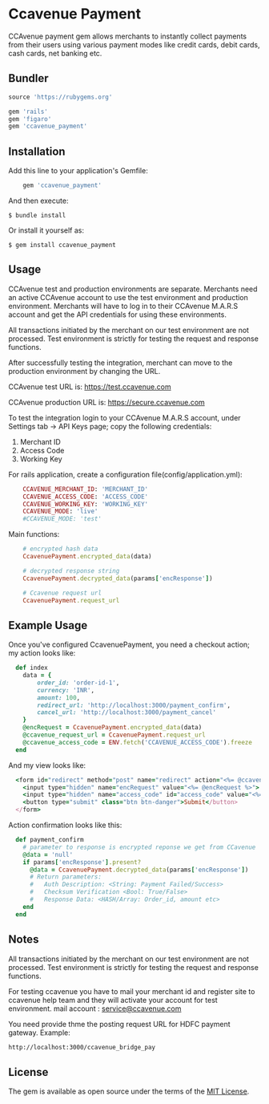 # Ccavenue Payment

CCAvenue payment gem allows merchants to instantly collect payments from their users using various payment modes like credit cards, debit cards, cash cards, net banking etc.

## Bundler


```ruby
source 'https://rubygems.org'

gem 'rails'
gem 'figaro'
gem 'ccavenue_payment'
```

## Installation


Add this line to your application's Gemfile:

```ruby
    gem 'ccavenue_payment'
```

And then execute:

    $ bundle install

Or install it yourself as:

    $ gem install ccavenue_payment

## Usage


CCAvenue test and production environments are separate.
Merchants need an active CCAvenue account to use the test environment and production environment. Merchants will have to log in to their CCAvenue M.A.R.S account and get the API credentials for using these environments.

All transactions initiated by the merchant on our test environment are not processed. Test environment is strictly for testing the request and response functions.

After successfully testing the integration, merchant can move to the production environment by changing the URL.

CCAvenue test URL is: https://test.ccavenue.com 

CCAvenue production URL is: https://secure.ccavenue.com

To test the integration login to your CCAvenue M.A.R.S account, under Settings tab -> API Keys page; copy the following credentials:
1. Merchant ID
2. Access Code
3. Working Key

For rails application, create a configuration file(config/application.yml):

```ruby
    CCAVENUE_MERCHANT_ID: 'MERCHANT_ID'
    CCAVENUE_ACCESS_CODE: 'ACCESS_CODE'
    CCAVENUE_WORKING_KEY: 'WORKING_KEY'
    CCAVENUE_MODE: 'live'
    #CCAVENUE_MODE: 'test'
```

Main functions:

```ruby
    # encrypted hash data
    CcavenuePayment.encrypted_data(data)

    # decrypted response string
    CcavenuePayment.decrypted_data(params['encResponse']) 

    # Ccavenue request url
    CcavenuePayment.request_url
```

## Example Usage


Once you've configured CcavenuePayment, you need a checkout action; my action looks like:

```ruby
  def index
    data = {
        order_id: 'order-id-1',
        currency: 'INR',
        amount: 100,
        redirect_url: 'http://localhost:3000/payment_confirm',
        cancel_url: 'http://localhost:3000/payment_cancel'
    }
    @encRequest = CcavenuePayment.encrypted_data(data)
    @ccavenue_request_url = CcavenuePayment.request_url
    @ccavenue_access_code = ENV.fetch('CCAVENUE_ACCESS_CODE').freeze
  end
```

And my view looks like:

```ruby
  <form id="redirect" method="post" name="redirect" action="<%= @ccavenue_request_url %>">
    <input type="hidden" name="encRequest" value="<%= @encRequest %>">
    <input type="hidden" name="access_code" id="access_code" value="<%= @ccavenue_access_code %>">
    <button type="submit" class="btn btn-danger">Submit</button>
  </form>
```

Action confirmation looks like this:

```ruby
  def payment_confirm
    # parameter to response is encrypted reponse we get from CCavenue
    @data = 'null'
    if params['encResponse'].present?
      @data = CcavenuePayment.decrypted_data(params['encResponse']) 
      # Return parameters:
      #   Auth Description: <String: Payment Failed/Success>
      #   Checksum Verification <Bool: True/False>
      #   Response Data: <HASH/Array: Order_id, amount etc>
    end
  end
```

## Notes


All transactions initiated by the merchant on our test environment are not processed. Test environment is strictly for testing the request and response functions.

For testing ccavenue you have to mail your merchant id and register site to ccavenue help team and they will activate your account for test environment. mail account : service@ccavenue.com

You need provide thme the posting request URL for HDFC payment gateway. Example:

```sh
http://localhost:3000/ccavenue_bridge_pay
```

## License

The gem is available as open source under the terms of the [MIT License](https://opensource.org/licenses/MIT).
